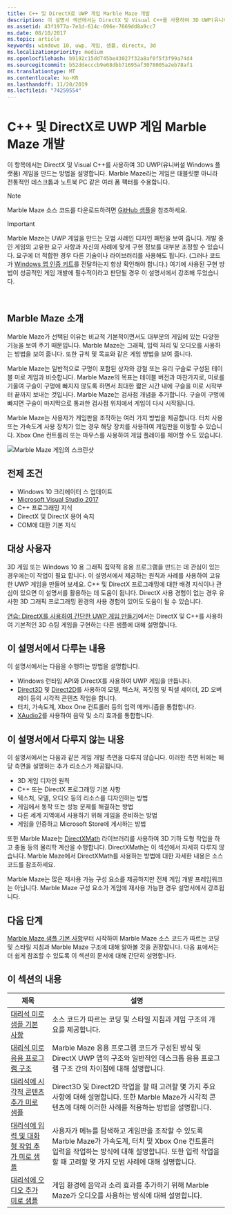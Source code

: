 ```yaml
---
title: C++ 및 DirectX로 UWP 게임 Marble Maze 개발
description: 이 설명서 섹션에서는 DirectX 및 Visual C++를 사용하여 3D UWP(유니버설 Windows 플랫폼) 게임을 만드는 방법을 설명합니다.
ms.assetid: 43f1977a-7e1d-614c-696e-7669dd8a9cc7
ms.date: 08/10/2017
ms.topic: article
keywords: windows 10, uwp, 게임, 샘플, directx, 3d
ms.localizationpriority: medium
ms.openlocfilehash: b9192c15dd745be43027f32a8af0f5f3f99a74d4
ms.sourcegitcommit: b52ddecccb9e68dbb71695af3078005a2eb78af1
ms.translationtype: MT
ms.contentlocale: ko-KR
ms.lasthandoff: 11/20/2019
ms.locfileid: "74259554"
---
```

# <a name="developing-marble-maze-a-uwp-game-in-c-and-directx"></a>C++ 및 DirectX로 UWP 게임 Marble Maze 개발




이 항목에서는 DirectX 및 Visual C++를 사용하여 3D UWP(유니버설 Windows 플랫폼) 게임을 만드는 방법을 설명합니다. Marble Maze라는 게임은 태블릿뿐 아니라 전통적인 데스크톱과 노트북 PC 같은 여러 폼 팩터를 수용합니다.

> [!NOTE]
> Marble Maze 소스 코드를 다운로드하려면 [GitHub 샘플](https://github.com/microsoft/Windows-appsample-marble-maze)을 참조하세요.

> [!IMPORTANT]
> Marble Maze는 UWP 게임을 만드는 모범 사례인 디자인 패턴을 보여 줍니다. 개발 중인 게임의 고유한 요구 사항과 자신의 사례에 맞게 구현 정보를 대부분 조정할 수 있습니다. 요구에 더 적합한 경우 다른 기술이나 라이브러리를 사용해도 됩니다. (그러나 코드가 [Windows 앱 인증 키트](https://docs.microsoft.com/windows/uwp/debug-test-perf/windows-app-certification-kit)를 전달하는지 항상 확인해야 합니다.) 여기에 사용된 구현 방법이 성공적인 게임 개발에 필수적이라고 판단될 경우 이 설명서에서 강조해 두었습니다.

 

## <a name="introducing-marble-maze"></a>Marble Maze 소개


Marble Maze가 선택된 이유는 비교적 기본적이면서도 대부분의 게임에 있는 다양한 기능을 보여 주기 때문입니다. Marble Maze는 그래픽, 입력 처리 및 오디오를 사용하는 방법을 보여 줍니다. 또한 규칙 및 목표와 같은 게임 방법을 보여 줍니다.

Marble Maze는 일반적으로 구멍이 포함된 상자와 강철 또는 유리 구슬로 구성된 테이블 미로 게임과 비슷합니다. Marble Maze의 목표는 테이블 버전과 마찬가지로, 미로를 기울여 구슬이 구멍에 빠지지 않도록 하면서 최대한 짧은 시간 내에 구슬을 미로 시작부터 끝까지 보내는 것입니다. Marble Maze는 검사점 개념을 추가합니다. 구슬이 구멍에 빠지면 구슬이 마지막으로 통과한 검사점 위치에서 게임이 다시 시작됩니다.

Marble Maze는 사용자가 게임판을 조작하는 여러 가지 방법을 제공합니다. 터치 사용 또는 가속도계 사용 장치가 있는 경우 해당 장치를 사용하여 게임판을 이동할 수 있습니다. Xbox One 컨트롤러 또는 마우스를 사용하여 게임 플레이를 제어할 수도 있습니다.

![Marble Maze 게임의 스크린샷](images/marblemaze-2.png)

## <a name="prerequisites"></a>전제 조건


-   Windows 10 크리에이터 스 업데이트
-   [Microsoft Visual Studio 2017](https://visualstudio.microsoft.com/downloads/)
-   C++ 프로그래밍 지식
-   DirectX 및 DirectX 용어 숙지
-   COM에 대한 기본 지식

## <a name="who-should-read-this"></a>대상 사용자


3D 게임 또는 Windows 10 용 그래픽 집약적 응용 프로그램을 만드는 데 관심이 있는 경우에는이 작업이 필요 합니다. 이 설명서에서 제공하는 원칙과 사례를 사용하여 고유한 UWP 게임을 만들어 보세요. C++ 및 DirectX 프로그래밍에 대한 배경 지식이나 관심이 있으면 이 설명서를 활용하는 데 도움이 됩니다. DirectX 사용 경험이 없는 경우 유사한 3D 그래픽 프로그래밍 환경의 사용 경험이 있어도 도움이 될 수 있습니다.

[연습: DirectX를 사용하여 간단한 UWP 게임 만들기](tutorial--create-your-first-uwp-directx-game.md)에서는 DirectX 및 C++를 사용하여 기본적인 3D 슈팅 게임을 구현하는 다른 샘플에 대해 설명합니다.

## <a name="what-this-documentation-covers"></a>이 설명서에서 다루는 내용


이 설명서에서는 다음을 수행하는 방법을 설명합니다.

-   Windows 런타임 API와 DirectX를 사용하여 UWP 게임을 만듭니다.
-   [Direct3D](https://docs.microsoft.com/windows/desktop/direct3d11/atoc-dx-graphics-direct3d-11) 및 [Direct2D](https://docs.microsoft.com/windows/desktop/Direct2D/direct2d-portal)를 사용하여 모델, 텍스처, 꼭짓점 및 픽셀 셰이더, 2D 오버레이 등의 시각적 콘텐츠 작업을 합니다.
-   터치, 가속도계, Xbox One 컨트롤러 등의 입력 메커니즘을 통합합니다.
-   [XAudio2](https://docs.microsoft.com/windows/desktop/xaudio2/xaudio2-apis-portal)를 사용하여 음악 및 소리 효과를 통합합니다.

## <a name="what-this-documentation-does-not-cover"></a>이 설명서에서 다루지 않는 내용


이 설명서에서는 다음과 같은 게임 개발 측면을 다루지 않습니다. 이러한 측면 뒤에는 해당 측면을 설명하는 추가 리소스가 제공됩니다.

-   3D 게임 디자인 원칙
-   C++ 또는 DirectX 프로그래밍 기본 사항
-   텍스처, 모델, 오디오 등의 리소스를 디자인하는 방법
-   게임에서 동작 또는 성능 문제를 해결하는 방법
-   다른 세계 지역에서 사용하기 위해 게임을 준비하는 방법
-   게임을 인증하고 Microsoft Store에 게시하는 방법

또한 Marble Maze는 [DirectXMath](https://docs.microsoft.com/windows/desktop/dxmath/directxmath-portal) 라이브러리를 사용하여 3D 기하 도형 작업을 하고 충돌 등의 물리학 계산을 수행합니다. DirectXMath는 이 섹션에서 자세히 다루지 않습니다. Marble Maze에서 DirectXMath를 사용하는 방법에 대한 자세한 내용은 소스 코드를 참조하세요.

Marble Maze는 많은 재사용 가능 구성 요소를 제공하지만 전체 게임 개발 프레임워크는 아닙니다. Marble Maze 구성 요소가 게임에 재사용 가능한 경우 설명서에서 강조됩니다.

## <a name="next-steps"></a>다음 단계


[Marble Maze 샘플 기본 사항](marble-maze-sample-fundamentals.md)부터 시작하여 Marble Maze 소스 코드가 따르는 코딩 및 스타일 지침과 Marble Maze 구조에 대해 알아볼 것을 권장합니다. 다음 표에서는 더 쉽게 참조할 수 있도록 이 섹션의 문서에 대해 간단히 설명합니다.

## <a name="in-this-section"></a>이 섹션의 내용


| 제목                                                                                                                    | 설명                                                                                                                                                                                                                                        |
|--------------------------------------------------------------------------------------------------------------------------|----------------------------------------------------------------------------------------------------------------------------------------------------------------------------------------------------------------------------------------------------|
| [대리석 미로 샘플 기본 사항](marble-maze-sample-fundamentals.md)                                                   | 소스 코드가 따르는 코딩 및 스타일 지침과 게임 구조의 개요를 제공합니다.                                                                                                                                 |
| [대리석 미로 응용 프로그램 구조](marble-maze-application-structure.md)                                               | Marble Maze 응용 프로그램 코드가 구성된 방식 및 DirectX UWP 앱의 구조와 일반적인 데스크톱 응용 프로그램 구조 간의 차이점에 대해 설명합니다.                                                                                    |
| [대리석에 시각적 콘텐츠 추가 미로 샘플](adding-visual-content-to-the-marble-maze-sample.md)                   | Direct3D 및 Direct2D 작업을 할 때 고려할 몇 가지 주요 사항에 대해 설명합니다. 또한 Marble Maze가 시각적 콘텐츠에 대해 이러한 사례를 적용하는 방법을 설명합니다.                                                                           |
| [대리석에 입력 및 대화형 작업 추가 미로 샘플](adding-input-and-interactivity-to-the-marble-maze-sample.md) | 사용자가 메뉴를 탐색하고 게임판을 조작할 수 있도록 Marble Maze가 가속도계, 터치 및 Xbox One 컨트롤러 입력을 작업하는 방식에 대해 설명합니다. 또한 입력 작업을 할 때 고려할 몇 가지 모범 사례에 대해 설명합니다. |
| [대리석에 오디오 추가 미로 샘플](adding-audio-to-the-marble-maze-sample.md)                                     | 게임 환경에 음악과 소리 효과를 추가하기 위해 Marble Maze가 오디오를 사용하는 방식에 대해 설명합니다.                                                                                                                                                  |

 

 

 




